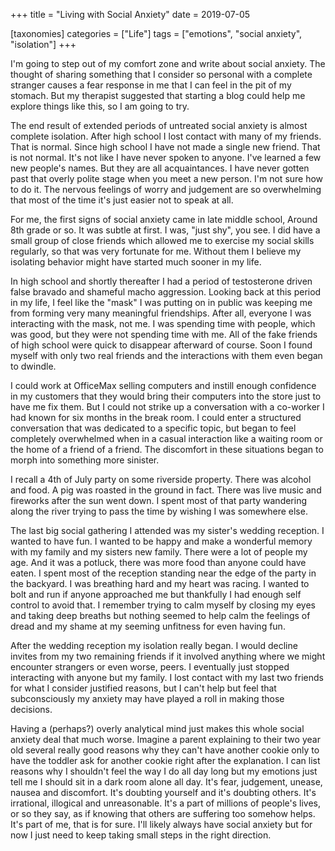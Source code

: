 +++
title = "Living with Social Anxiety"
date = 2019-07-05

[taxonomies]
categories = ["Life"]
tags = ["emotions", "social anxiety", "isolation"]
+++

I'm going to step out of my comfort zone and write about social anxiety. The thought of sharing something that I consider so personal with a complete stranger causes a fear response in me that I can feel in the pit of my stomach. But my therapist suggested that starting a blog could help me explore things like this, so I am going to try.
<!-- more -->

The end result of extended periods of untreated social anxiety is almost complete isolation. After high school I lost contact with many of my friends. That is normal. Since high school I have not made a single new friend. That is not normal. It's not like I have never spoken to anyone. I've learned a few new people's names. But they are all acquaintances. I have never gotten past that overly polite stage when you meet a new person. I'm not sure how to do it. The nervous feelings of worry and judgement are so overwhelming that most of the time it's just easier not to speak at all.

For me, the first signs of social anxiety came in late middle school, Around 8th grade or so. It was subtle at first. I was, "just shy", you see. I did have a small group of close friends which allowed me to exercise my social skills regularly, so that was very fortunate for me. Without them I believe my isolating behavior might have started much sooner in my life.

In high school and shortly thereafter I had a period of testosterone driven false bravado and shameful macho aggression. Looking back at this period in my life, I feel like the "mask" I was putting on in public was keeping me from forming very many meaningful friendships. After all, everyone I was interacting with the mask, not me. I was spending time with people, which was good, but they were not spending time with me. All of the fake friends of high school were quick to disappear afterward of course. Soon I found myself with only two real friends and the interactions with them even began to dwindle.

I could work at OfficeMax selling computers and instill enough confidence in my customers that they would bring their computers into the store just to have me fix them. But I could not strike up a conversation with a co-worker I had known for six months in the break room. I could enter a structured conversation that was dedicated to a specific topic, but began to feel completely overwhelmed when in a casual interaction like a waiting room or the home of a friend of a friend. The discomfort in these situations began to morph into something more sinister.

I recall a 4th of July party on some riverside property. There was alcohol and food. A pig was roasted in the ground in fact. There was live music and fireworks after the sun went down. I spent most of that party wandering along the river trying to pass the time by wishing I was somewhere else.

The last big social gathering I attended was my sister's wedding reception. I wanted to have fun. I wanted to be happy and make a wonderful memory with my family and my sisters new family. There were a lot of people my age. And it was a potluck, there was more food than anyone could have eaten. I spent most of the reception standing near the edge of the party in the backyard. I was breathing hard and my heart was racing. I wanted to bolt and run if anyone approached me but thankfully I had enough self control to avoid that. I remember trying to calm myself by closing my eyes and taking deep breaths but nothing seemed to help calm the feelings of dread and my shame at my seeming unfitness for even having fun.

After the wedding reception my isolation really began. I would decline invites from my two remaining friends if it involved anything where we might encounter strangers or even worse, peers. I eventually just stopped interacting with anyone but my family. I lost contact with my last two friends for what I consider justified reasons, but I can't help but feel that subconsciously my anxiety may have played a roll in making those decisions.

Having a (perhaps?) overly analytical mind just makes this whole social anxiety deal that much worse. Imagine a parent explaining to their two year old several really good reasons why they can't have another cookie only to have the toddler ask for another cookie right after the explanation. I can list reasons why I shouldn't feel the way I do all day long but my emotions just tell me I should sit in a dark room alone all day. It's fear, judgement, unease, nausea and discomfort. It's doubting yourself and it's doubting others. It's irrational, illogical and unreasonable. It's a part of millions of people's lives, or so they say, as if knowing that others are suffering too somehow helps. It's part of me, that is for sure. I'll likely always have social anxiety but for now I just need to keep taking small steps in the right direction.

